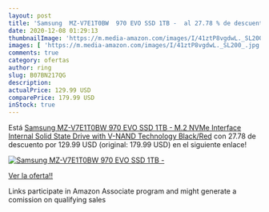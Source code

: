 ```yaml
---
layout: post
title: 'Samsung  MZ-V7E1T0BW  970 EVO SSD 1TB -  al 27.78 % de descuento'
date: 2020-12-08 01:29:13
thumbnailImage: 'https://m.media-amazon.com/images/I/41ztP8vgdwL._SL200_.jpg'
images: [ 'https://m.media-amazon.com/images/I/41ztP8vgdwL._SL200_.jpg' ]
comments: true
category: ofertas
author: ring
slug: B07BN217QG
description:
actualPrice: 129.99 USD
comparePrice: 179.99 USD
inStock: true
---
```


Está [Samsung  MZ-V7E1T0BW  970 EVO SSD 1TB - M.2 NVMe Interface Internal Solid State Drive with V-NAND Technology  Black/Red](https://www.amazon.com/dp/B07BN217QG/?tag=tolees-20) con 27.78 de descuento por 129.99 USD (original: 179.99 USD) en el siguiente enlace!

[![Samsung  MZ-V7E1T0BW  970 EVO SSD 1TB - ](https://m.media-amazon.com/images/I/41ztP8vgdwL._SL200_.jpg)](https://www.amazon.com/dp/B07BN217QG/?tag=tolees-20)

[Ver la oferta!!](https://www.amazon.com/dp/B07BN217QG/?tag=tolees-20)

Links participate in Amazon Associate program and might generate a comission on qualifying sales


